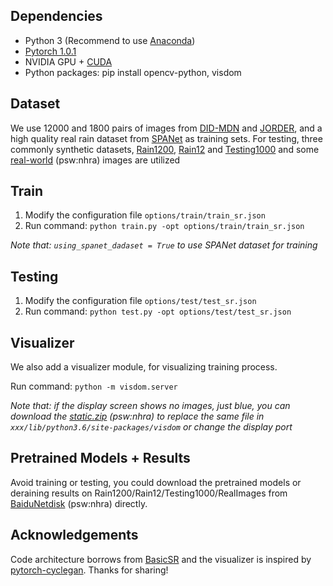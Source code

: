 ## Dependencies

* Python 3 (Recommend to use [Anaconda](https://www.anaconda.com/distribution/#linux))
* [Pytorch 1.0.1](https://pytorch.org/)
* NVIDIA GPU + [CUDA](https://developer.nvidia.com/cuda-downloads)
* Python packages: pip install opencv-python, visdom

## Dataset

We use 12000 and 1800 pairs of images from [DID-MDN](https://github.com/hezhangsprinter/DID-MDN) and [JORDER](http://www.icst.pku.edu.cn/struct/Projects/joint_rain_removal.html), and a high quality real rain dataset from [SPANet](https://stevewongv.github.io/derain-project.html) as training sets. For testing, three commonly synthetic datasets, [Rain1200](https://github.com/hezhangsprinter/DID-MDN), [Rain12](http://openaccess.thecvf.com/content_cvpr_2016/papers/Li_Rain_Streak_Removal_CVPR_2016_paper.pdf) and [Testing1000](https://stevewongv.github.io/derain-project.html) and some [real-world](https://pan.baidu.com/s/1crBm7pbjXfg3MiiCDbxWzA) (psw:nhra) images are utilized

## Train

1. Modify the configuration file  `options/train/train_sr.json`
2. Run command: `python train.py -opt options/train/train_sr.json`

*Note that: `using_spanet_dadaset = True` to use SPANet dataset for training*

## Testing

1. Modify the configuration file `options/test/test_sr.json` 
1. Run command: `python test.py -opt options/test/test_sr.json`

## Visualizer

We also add a visualizer module, for visualizing training process.

Run command: `python -m visdom.server`

*Note that: if the display screen shows no images, just blue, you can download the [static.zip](https://pan.baidu.com/s/1crBm7pbjXfg3MiiCDbxWzA) (psw:nhra) to replace the same file in `xxx/lib/python3.6/site-packages/visdom` or change the display port*

## Pretrained Models + Results

Avoid training or testing, you could download the pretrained models or deraining results on Rain1200/Rain12/Testing1000/RealImages  from  [BaiduNetdisk](https://pan.baidu.com/s/1crBm7pbjXfg3MiiCDbxWzA) (psw:nhra) directly.

## Acknowledgements

Code architecture borrows from [BasicSR](https://github.com/xinntao/BasicSR) and the visualizer is inspired by [pytorch-cyclegan](https://github.com/junyanz/pytorch-CycleGAN-and-pix2pix). Thanks for sharing!

